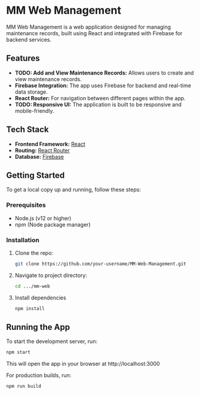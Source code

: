 # MM Web Management

MM Web Management is a web application designed for managing maintenance records, built using React and integrated with Firebase for backend services.

## Features

- **TODO: Add and View Maintenance Records:** Allows users to create and view maintenance records.
- **Firebase Integration:** The app uses Firebase for backend and real-time data storage.
- **React Router:** For navigation between different pages within the app.
- **TODO: Responsive UI:** The application is built to be responsive and mobile-friendly.

## Tech Stack

- **Frontend Framework:** [React](https://reactjs.org/)
- **Routing:** [React Router](https://reactrouter.com/)
- **Database:** [Firebase](https://firebase.google.com/)


## Getting Started

To get a local copy up and running, follow these steps:

### Prerequisites

- Node.js (v12 or higher)
- npm (Node package manager)

### Installation

1. Clone the repo:

   ```bash
   git clone https://github.com/your-username/MM-Web-Management.git

2. Navigate to project directory:

   ```bash
   cd .../mm-web

3. Install dependencies

   ```bash
   npm install

## Running the App

To start the development server, run:

   ```bash
   npm start
```
This will open the app in your browser at http://localhost:3000


For production builds, run:

   ```bash
   npm run build
   



